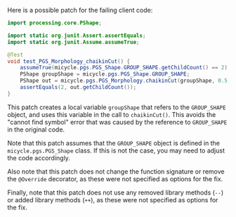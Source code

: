 Here is a possible patch for the failing client code:

```java
import processing.core.PShape;

import static org.junit.Assert.assertEquals;
import static org.junit.Assume.assumeTrue;

@Test
void test_PGS_Morphology_chaikinCut() {
    assumeTrue(micycle.pgs.PGS_Shape.GROUP_SHAPE.getChildCount() == 2);
    PShape groupShape = micycle.pgs.PGS_Shape.GROUP_SHAPE;
    PShape out = micycle.pgs.PGS_Morphology.chaikinCut(groupShape, 0.5, 2);
    assertEquals(2, out.getChildCount());
}
```

This patch creates a local variable `groupShape` that refers to the `GROUP_SHAPE` object, and uses this variable in the call to `chaikinCut()`. This avoids the "cannot find symbol" error that was caused by the reference to `GROUP_SHAPE` in the original code.

Note that this patch assumes that the `GROUP_SHAPE` object is defined in the `micycle.pgs.PGS_Shape` class. If this is not the case, you may need to adjust the code accordingly.

Also note that this patch does not change the function signature or remove the `@Override` decorator, as these were not specified as options for the fix.

Finally, note that this patch does not use any removed library methods (`--`) or added library methods (`++`), as these were not specified as options for the fix.